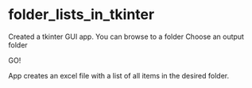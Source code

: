 # folder_lists_in_tkinter

Created a tkinter GUI app.
You can browse to a folder
Choose an output folder

GO!

App creates an excel file with a list of all
items in the desired folder.
